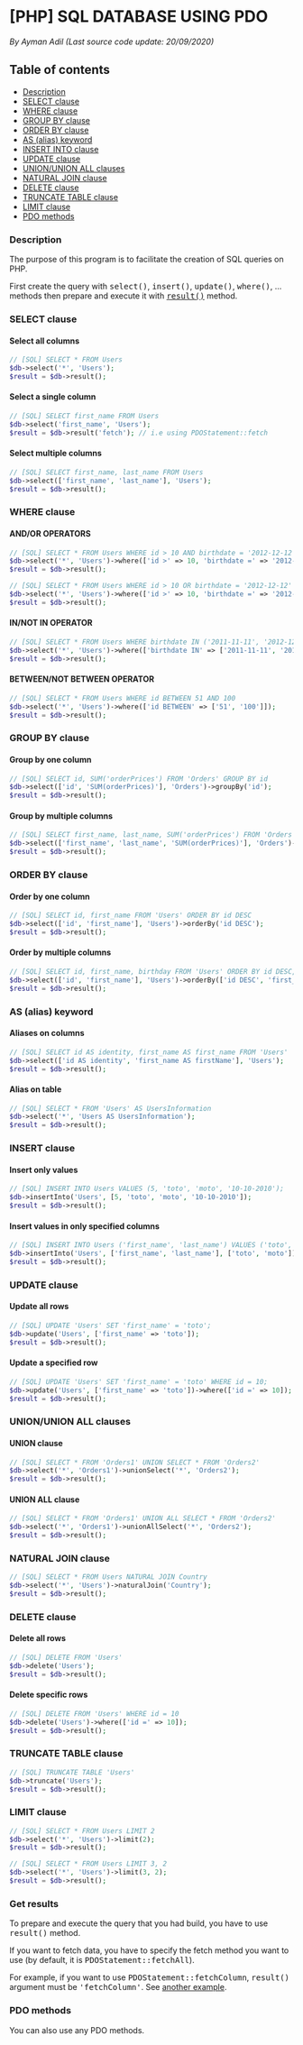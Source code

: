 
# [PHP] SQL DATABASE USING PDO
*By Ayman Adil (Last source code update: 20/09/2020)*


## Table of contents
- [Description](#description)
- [SELECT clause](#select-clause)
- [WHERE clause](#where-clause)
- [GROUP BY clause](#group-by-clause)
- [ORDER BY clause](#order-by-clause)
- [AS (alias) keyword](#as-alias-keyword)
- [INSERT INTO clause](#insert-into-keyword)
- [UPDATE clause](#update-clause)
- [UNION/UNION ALL clauses](#unionunion-all-clauses)
- [NATURAL JOIN clause](#natural-join-clause)
- [DELETE clause](#delete-clause)
- [TRUNCATE TABLE clause](#truncate-table-clause)
- [LIMIT clause](#limit-clause)
- [PDO methods](#pdo-methods)

### Description
The purpose of this program is to facilitate the creation of SQL queries on PHP.

First create the query with <tt>select()</tt>, <tt>insert()</tt>, <tt>update()</tt>, <tt>where()</tt>, ... methods then prepare and execute it with <tt>[result()](#get-results)</tt> method.


### SELECT clause

#### Select all columns

~~~~php
// [SQL] SELECT * FROM Users
$db->select('*', 'Users');
$result = $db->result();
~~~~

#### Select a single column

~~~~php
// [SQL] SELECT first_name FROM Users
$db->select('first_name', 'Users');
$result = $db->result('fetch'); // i.e using PDOStatement::fetch
~~~~

#### Select multiple columns

~~~~php
// [SQL] SELECT first_name, last_name FROM Users
$db->select(['first_name', 'last_name'], 'Users');
$result = $db->result();
~~~~

### WHERE clause

#### AND/OR OPERATORS
~~~~php
// [SQL] SELECT * FROM Users WHERE id > 10 AND birthdate = '2012-12-12'
$db->select('*', 'Users')->where(['id >' => 10, 'birthdate =' => '2012-12-12']);
$result = $db->result();
~~~~
~~~~php
// [SQL] SELECT * FROM Users WHERE id > 10 OR birthdate = '2012-12-12'
$db->select('*', 'Users')->where(['id >' => 10, 'birthdate =' => '2012-12-12'], 'OR');
$result = $db->result();
~~~~

#### IN/NOT IN OPERATOR

~~~~php
// [SQL] SELECT * FROM Users WHERE birthdate IN ('2011-11-11', '2012-12-12')
$db->select('*', 'Users')->where(['birthdate IN' => ['2011-11-11', '2012-12-12']]);
$result = $db->result();
~~~~

#### BETWEEN/NOT BETWEEN OPERATOR

~~~~php
// [SQL] SELECT * FROM Users WHERE id BETWEEN 51 AND 100
$db->select('*', 'Users')->where(['id BETWEEN' => ['51', '100']]);
$result = $db->result();
~~~~

### GROUP BY clause

#### Group by one column

~~~~php
// [SQL] SELECT id, SUM('orderPrices') FROM 'Orders' GROUP BY id
$db->select(['id', 'SUM(orderPrices)'], 'Orders')->groupBy('id');
$result = $db->result();
~~~~

#### Group by multiple columns

~~~~php
// [SQL] SELECT first_name, last_name, SUM('orderPrices') FROM 'Orders' GROUP BY first_name, last_name
$db->select(['first_name', 'last_name', 'SUM(orderPrices)'], 'Orders')->groupBy(['first_name', 'last_name']);
$result = $db->result();
~~~~

### ORDER BY clause

#### Order by one column

~~~~php
// [SQL] SELECT id, first_name FROM 'Users' ORDER BY id DESC
$db->select(['id', 'first_name'], 'Users')->orderBy('id DESC');
$result = $db->result();
~~~~

#### Order by multiple columns

~~~~php
// [SQL] SELECT id, first_name, birthday FROM 'Users' ORDER BY id DESC, first_name
$db->select(['id', 'first_name'], 'Users')->orderBy(['id DESC', 'first_name']);
$result = $db->result();
~~~~

### AS (alias) keyword

#### Aliases on columns

~~~~php
// [SQL] SELECT id AS identity, first_name AS first_name FROM 'Users'
$db->select(['id AS identity', 'first_name AS firstName'], 'Users');
$result = $db->result();
~~~~

#### Alias on table

~~~~php
// [SQL] SELECT * FROM 'Users' AS UsersInformation
$db->select('*', 'Users AS UsersInformation');
$result = $db->result();
~~~~

### INSERT clause

#### Insert only values

~~~~php
// [SQL] INSERT INTO Users VALUES (5, 'toto', 'moto', '10-10-2010');
$db->insertInto('Users', [5, 'toto', 'moto', '10-10-2010']);
$result = $db->result();
~~~~

#### Insert values in only specified columns

~~~~php
// [SQL] INSERT INTO Users ('first_name', 'last_name') VALUES ('toto', 'moto');
$db->insertInto('Users', ['first_name', 'last_name'], ['toto', 'moto']);
$result = $db->result();
~~~~

### UPDATE clause

#### Update all rows

~~~~php
// [SQL] UPDATE 'Users' SET 'first_name' = 'toto';
$db->update('Users', ['first_name' => 'toto']);
$result = $db->result();
~~~~

#### Update a specified row

~~~~php
// [SQL] UPDATE 'Users' SET 'first_name' = 'toto' WHERE id = 10;
$db->update('Users', ['first_name' => 'toto'])->where(['id =' => 10]);
$result = $db->result();
~~~~

### UNION/UNION ALL clauses

#### UNION clause

~~~~php
// [SQL] SELECT * FROM 'Orders1' UNION SELECT * FROM 'Orders2'
$db->select('*', 'Orders1')->unionSelect('*', 'Orders2');
$result = $db->result();
~~~~

#### UNION ALL clause

~~~~php
// [SQL] SELECT * FROM 'Orders1' UNION ALL SELECT * FROM 'Orders2'
$db->select('*', 'Orders1')->unionAllSelect('*', 'Orders2');
$result = $db->result();
~~~~

### NATURAL JOIN clause

~~~~php
// [SQL] SELECT * FROM Users NATURAL JOIN Country
$db->select('*', 'Users')->naturalJoin('Country');
$result = $db->result();
~~~~

### DELETE clause

#### Delete all rows

~~~~php
// [SQL] DELETE FROM 'Users'
$db->delete('Users');
$result = $db->result();
~~~~

#### Delete specific rows

~~~~php
// [SQL] DELETE FROM 'Users' WHERE id = 10
$db->delete('Users')->where(['id =' => 10]);
$result = $db->result();
~~~~

### TRUNCATE TABLE clause

~~~~php
// [SQL] TRUNCATE TABLE 'Users'
$db->truncate('Users');
$result = $db->result();
~~~~

### LIMIT clause

~~~~php
// [SQL] SELECT * FROM Users LIMIT 2
$db->select('*', 'Users')->limit(2);
$result = $db->result();
~~~~

~~~~php
// [SQL] SELECT * FROM Users LIMIT 3, 2
$db->select('*', 'Users')->limit(3, 2);
$result = $db->result();
~~~~

### Get results

To prepare and execute the query that you had build, you have to use <tt>result()</tt> method.

If you want to fetch data, you have to specify the fetch method you want to use (by default, it is <tt>PDOStatement::fetchAll</tt>).

For example, if you want to use <tt>PDOStatement::fetchColumn</tt>, <tt>result()</tt> argument must be <tt>'fetchColumn'</tt>. See [another example](#select-a-single-column).

### PDO methods

You can also use any PDO methods.